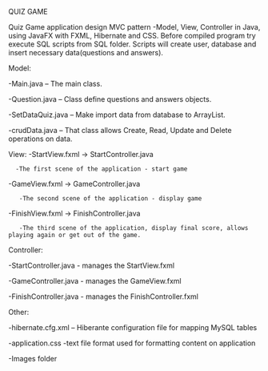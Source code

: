 QUIZ GAME

Quiz Game application design MVC pattern -Model, View, Controller in Java, using JavaFX with FXML, Hibernate and CSS. 
Before compiled program try execute SQL scripts from SQL folder. Scripts will create user, database and insert necessary data(questions and answers).

Model:

-Main.java – The main class.

-Question.java – Class define questions and answers objects.


-SetDataQuiz.java – Make import data from database to ArrayList.

-crudData.java – That class allows Create, Read, Update and Delete operations on data.



View:
-StartView.fxml   -> StartController.java 	

      -The first scene of the application - start game
      
-GameView.fxml  -> GameController.java

       -The second scene of the application - display game
       
-FinishView.fxml  -> FinishController.java

       -The third scene of the application, display final score, allows playing again or get out of the game.
       

Controller:

-StartController.java - manages the StartView.fxml

-GameController.java - manages the GameView.fxml

-FinishController.java  - manages the FinishController.fxml  


Other:

-hibernate.cfg.xml – Hiberante configuration file for mapping MySQL tables

-application.css -text file format used for formatting content on application

-Images folder

